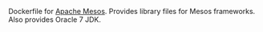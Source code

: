 Dockerfile for [Apache Mesos](http://mesos.apache.org/).  Provides library files for Mesos frameworks. Also provides Oracle 7 JDK.